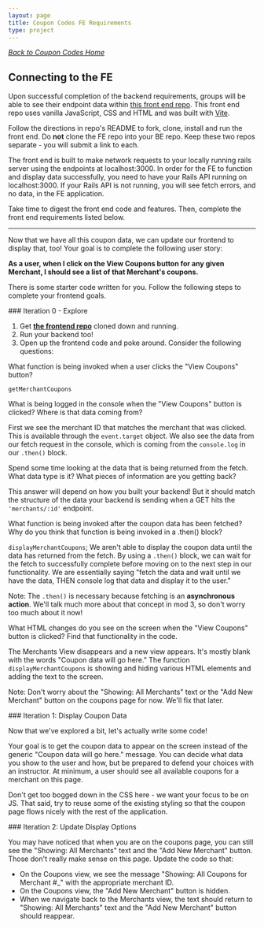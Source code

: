 ```yaml
---
layout: page
title: Coupon Codes FE Requirements
type: project
---
```


_[Back to Coupon Codes Home](./index)_

## Connecting to the FE

Upon successful completion of the backend requirements, groups will be able to see their endpoint data within [this front end repo](https://github.com/turingschool-examples/little-shop-fe-final-starter).  This front end repo uses vanilla JavaScript, CSS and HTML and was built with [Vite](https://vitejs.dev/).

Follow the directions in repo's README to fork, clone, install and run the front end.  Do **not** clone the FE repo into your BE repo.  Keep these two repos separate - you will submit a link to each.

The front end is built to make network requests to your locally running rails server using the endpoints at localhost:3000. In order for the FE to function and display data successfully, you need to have your Rails API running on localhost:3000.  If your Rails API is not running, you will see fetch errors, and no data, in the FE application.

Take time to digest the front end code and features.  Then, complete the front end requirements listed below.

---

Now that we have all this coupon data, we can update our frontend to display that, too! Your goal is to complete the following user story:

**As a user, when I click on the View Coupons button for any given Merchant, I should see a list of that Merchant's coupons.**

There is some starter code written for you. Follow the following steps to complete your frontend goals.

<section class="dropdown">
### Iteration 0 - Explore

1. Get **[the frontend repo](https://github.com/turingschool-examples/little-shop-fe-final-starter)** cloned down and running. 
2. Run your backend too!
2. Open up the frontend code and poke around. Consider the following questions:
<section class="dropdown">
<p class="dropdown-header">What function is being invoked when a user clicks the "View Coupons" button?</p>

`getMerchantCoupons`
</section>
<section class="dropdown">
<p class="dropdown-header">What is being logged in the console when the "View Coupons" button is clicked? Where is that data coming from?</p>

First we see the merchant ID that matches the merchant that was clicked. This is available through the `event.target` object. We also see the data from our fetch request in the console, which is coming from the `console.log` in our `.then()` block.
</section>
<section class="dropdown">
<p class="dropdown-header">Spend some time looking at the data that is being returned from the fetch. What data type is it? What pieces of information are you getting back?</p>

This answer will depend on how you built your backend! But it should match the structure of the data your backend is sending when a GET hits the `'merchants/:id'` endpoint.
</section>
<section class="dropdown">
<p class="dropdown-header">What function is being invoked after the coupon data has been fetched? Why do you think that function is being invoked in a .then() block?</p>

`displayMerchantCoupons`; We aren't able to display the coupon data until the data has returned from the fetch. By using a `.then()` block, we can wait for the fetch to successfully complete before moving on to the next step in our functionality. We are essentially saying "fetch the data and wait until we have the data, THEN console log that data and display it to the user." 

Note: The `.then()` is necessary because fetching is an **asynchronous action**. We'll talk much more about that concept in mod 3, so don't worry too much about it now! 
</section>
<section class="dropdown">
<p class="dropdown-header">What HTML changes do you see on the screen when the "View Coupons" button is clicked? Find that functionality in the code.</p>

The Merchants View disappears and a new view appears. It's mostly blank with the words "Coupon data will go here." The function `displayMerchantCoupons` is showing and hiding various HTML elements and adding the text to the screen. 

Note: Don't worry about the "Showing: All Merchants" text or the "Add New Merchant" button on the coupons page for now. We'll fix that later.
</section>
</section>

<section class="dropdown">
### Iteration 1: Display Coupon Data

Now that we've explored a bit, let's actually write some code! 

Your goal is to get the coupon data to appear on the screen instead of the generic "Coupon data will go here." message. You can decide what data you show to the user and how, but be prepared to defend your choices with an instructor. At minimum, a user should see all available coupons for a merchant on this page.

Don't get too bogged down in the CSS here - we want your focus to be on JS. That said, try to reuse some of the existing styling so that the coupon page flows nicely with the rest of the application.
</section>

<section class="dropdown">
### Iteration 2: Update Display Options

You may have noticed that when you are on the coupons page, you can still see the "Showing: All Merchants" text and the "Add New Merchant" button. Those don't really make sense on this page. Update the code so that:
- On the Coupons view, we see the message "Showing: All Coupons for Merchant #_" with the appropriate merchant ID.
- On the Coupons view, the "Add New Merchant" button is hidden.
- When we navigate back to the Merchants view, the text should return to "Showing: All Merchants" text and the "Add New Merchant" button should reappear.
</section>